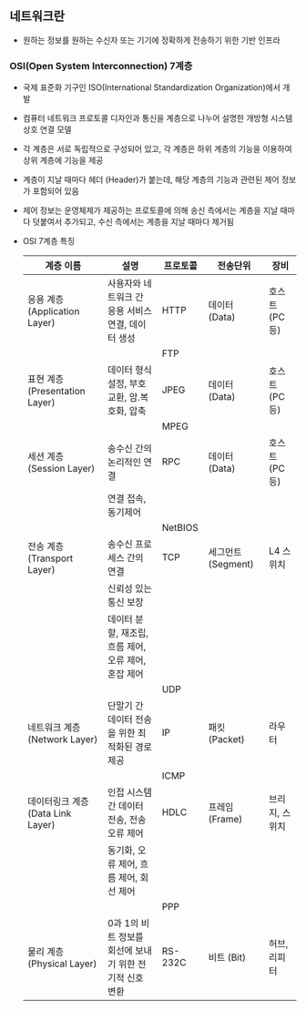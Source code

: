 ## 네트워크란

- 원하는 정보를 원하는 수신자 또는 기기에 정확하게 전송하기 위한 기반 인프라

### OSI(Open System Interconnection) 7계층

- 국제 표준화 기구인 ISO(International Standardization Organization)에서 개발

- 컴퓨터 네트워크 프로토콜 디자인과 통신을 계층으로 나누어 설명한 개방형 시스템 상호 연결 모델

- 각 계층은 서로 독립적으로 구성되어 있고, 각 계층은 하위 계층의 기능을 이용하여 상위 계층에 기능을 제공

- 계층이 지날 때마다 헤더 (Header)가 붙는데, 해당 계층의 기능과 관련된 제어 정보가 포함되어 있음

- 제어 정보는 운영체제가 제공하는 프로토콜에 의해 송신 측에서는 계층을 지날 때마다 덧붙여서 추가되고, 수신 측에서는 계층을 지날 때마다 제거됨

- OSI 7계층 특징
  
  | 계층 이름                      | 설명                                | 프로토콜    | 전송단위           | 장비         |
  | -------------------------- | --------------------------------- | ------- | -------------- | ---------- |
  | 응용 계층 (Application Layer)  | 사용자와 네트워크 간 응용 서비스 연결, 데이터 생성     | HTTP    | 데이터 (Data)     | 호스트 (PC 등) |
  |                            |                                   | FTP     |                |            |
  | 표현 계층 (Presentation Layer) | 데이터 형식 설정, 부호교환, 암.복호화, 압축        | JPEG    | 데이터 (Data)     | 호스트 (PC 등) |
  |                            |                                   | MPEG    |                |            |
  | 세션 계층 (Session Layer)      | 송수신 간의 논리적인 연결                    | RPC     | 데이터 (Data)     | 호스트 (PC 등) |
  |                            | 연결 접속, 동기제어                       |         |                |            |
  |                            |                                   | NetBIOS |                |            |
  | 전송 계층 (Transport Layer)    | 송수신 프로세스 간의 연결                    | TCP     | 세그먼트 (Segment) | L4 스위치     |
  |                            | 신뢰성 있는 통신 보장                      |         |                |            |
  |                            | 데이터 분할, 재조립, 흐름 제어, 오류 제어, 혼잡 제어  |         |                |            |
  |                            |                                   | UDP     |                |            |
  | 네트워크 계층 (Network Layer)    | 단말기 간 데이터 전송을 위한 최적화된 경로 제공       | IP      | 패킷 (Packet)    | 라우터        |
  |                            |                                   | ICMP    |                |            |
  | 데이터링크 계층 (Data Link Layer) | 인접 시스템 간 데이터 전송, 전송 오류 제어         | HDLC    | 프레임 (Frame)    | 브리지, 스위치   |
  |                            | 동기화, 오류 제어, 흐름 제어, 회선 제어          |         |                |            |
  |                            |                                   | PPP     |                |            |
  | 물리 계층 (Physical Layer)     | 0과 1의 비트 정보를 회선에 보내기 위한 전기적 신호 변환 | RS-232C | 비트 (Bit)       | 허브, 리피터    |
